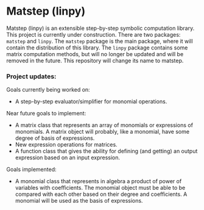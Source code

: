 # Matstep (linpy)

Matstep (linpy) is an extensible step-by-step symbolic computation library. This project is currently under construction. There are two packages: `matstep` and `linpy`. The `matstep` package is the main package, where it will contain the distribution of this library. The `linpy` package contains some matrix computation methods, but will no longer be updated and will be removed in the future. This repository will change its name to matstep.

### Project updates:

Goals currently being worked on:
 - A step-by-step evaluator/simplifier for monomial operations.

Near future goals to implement:
 - A matrix class that represents an array of monomials or expressions of monomials. A matrix object will probably, like a monomial, have some degree of basis of expressions.
 - New expression operations for matrices.
 - A function class that gives the ability for defining (and getting) an output expression based on an input expression.

Goals implemented:
 - A monomial class that represents in algebra a product of power of variables with coefficients. The monomial object must be able to be compared with each other based on their degree and coefficients. A monomial will be used as the basis of expressions.